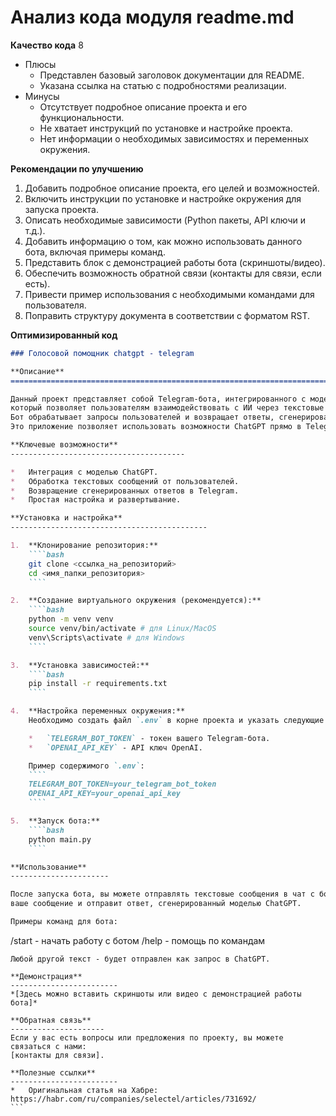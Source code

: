 # Анализ кода модуля readme.md

**Качество кода**
8
-  Плюсы
    -  Представлен базовый заголовок документации для README.
    -  Указана ссылка на статью с подробностями реализации.
-  Минусы
    - Отсутствует подробное описание проекта и его функциональности.
    - Не хватает инструкций по установке и настройке проекта.
    - Нет информации о необходимых зависимостях и переменных окружения.

**Рекомендации по улучшению**
1.  Добавить подробное описание проекта, его целей и возможностей.
2.  Включить инструкции по установке и настройке окружения для запуска проекта.
3.  Описать необходимые зависимости (Python пакеты, API ключи и т.д.).
4.  Добавить информацию о том, как можно использовать данного бота, включая примеры команд.
5.  Представить блок с демонстрацией работы бота (скриншоты/видео).
6.  Обеспечить возможность обратной связи (контакты для связи, если есть).
7.  Привести пример использования с необходимыми командами для пользователя.
8.  Поправить структуру документа в соответствии с форматом RST.

**Оптимизированный код**
```markdown
### Голосовой помощник chatgpt - telegram

**Описание**
=========================================================================================

Данный проект представляет собой Telegram-бота, интегрированного с моделью ChatGPT,
который позволяет пользователям взаимодействовать с ИИ через текстовые сообщения.
Бот обрабатывает запросы пользователей и возвращает ответы, сгенерированные ChatGPT.
Это приложение позволяет использовать возможности ChatGPT прямо в Telegram.

**Ключевые возможности**
---------------------------------------

*   Интеграция с моделью ChatGPT.
*   Обработка текстовых сообщений от пользователей.
*   Возвращение сгенерированных ответов в Telegram.
*   Простая настройка и развертывание.

**Установка и настройка**
--------------------------------------------

1.  **Клонирование репозитория:**
    ````bash
    git clone <ссылка_на_репозиторий>
    cd <имя_папки_репозитория>
    ````

2.  **Создание виртуального окружения (рекомендуется):**
    ````bash
    python -m venv venv
    source venv/bin/activate # для Linux/MacOS
    venv\Scripts\activate # для Windows
    ````

3.  **Установка зависимостей:**
    ````bash
    pip install -r requirements.txt
    ````

4.  **Настройка переменных окружения:**
    Необходимо создать файл `.env` в корне проекта и указать следующие переменные:

    *   `TELEGRAM_BOT_TOKEN` - токен вашего Telegram-бота.
    *   `OPENAI_API_KEY` - API ключ OpenAI.

    Пример содержимого `.env`:
    ````
    TELEGRAM_BOT_TOKEN=your_telegram_bot_token
    OPENAI_API_KEY=your_openai_api_key
    ````

5.  **Запуск бота:**
    ````bash
    python main.py
    ````

**Использование**
----------------------

После запуска бота, вы можете отправлять текстовые сообщения в чат с ботом. Бот обработает
ваше сообщение и отправит ответ, сгенерированный моделью ChatGPT.

Примеры команд для бота:
````
/start - начать работу с ботом
/help - помощь по командам
````
Любой другой текст - будет отправлен как запрос в ChatGPT.

**Демонстрация**
------------------------
*[Здесь можно вставить скриншоты или видео с демонстрацией работы бота]*

**Обратная связь**
---------------------
Если у вас есть вопросы или предложения по проекту, вы можете связаться с нами:
[контакты для связи].

**Полезные ссылки**
------------------------
*   Оригинальная статья на Хабре: https://habr.com/ru/companies/selectel/articles/731692/
```